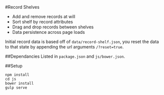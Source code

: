 #Record Shelves

- Add and remove records at will
- Sort shelf by record attributes
- Drag and drop records between shelves
- Data persistence across page loads

Initial record data is based off of `data/record-shelf.json`, you reset the data to that state by appending the url arguments `/?reset=true`.

##Dependancies
Listed in `package.json` and `js/bower.json`.

##Setup

	npm install
	cd js
	bower install
	gulp serve
